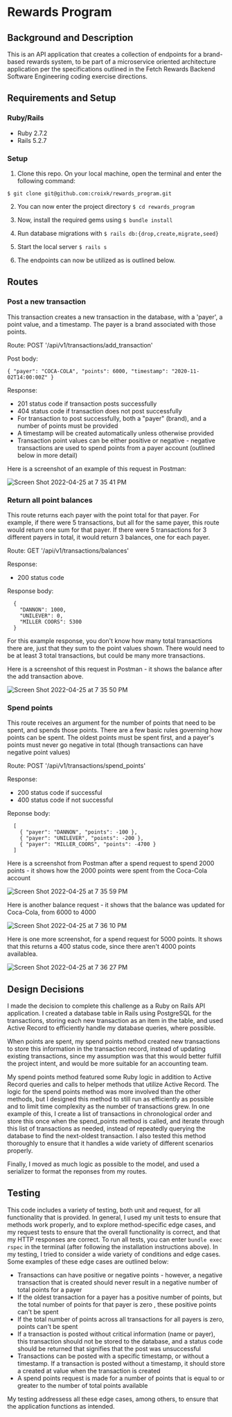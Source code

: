 # Rewards Program

## Background and Description

This is an API application that creates a collection of endpoints for a brand-based rewards system, to be part of a microservice oriented architecture application per the specifications outlined in the Fetch Rewards Backend Software Engineering coding exercise directions. 

## Requirements and Setup
### Ruby/Rails
- Ruby 2.7.2
- Rails 5.2.7
### Setup
1. Clone this repo. On your local machine, open the terminal and enter the following command:

```
$ git clone git@github.com:croixk/rewards_program.git
```

2. You can now enter the project directory ```$ cd rewards_program```

3. Now, install the required gems using ```$ bundle install```

4. Run database migrations with ```$ rails db:{drop,create,migrate,seed}```

5. Start the local server ```$ rails s```

6. The endpoints can now be utilized as is outlined below. 

## Routes

### Post a new transaction

This transaction creates a new transaction in the database, with a 'payer', a point value, and a timestamp. The payer is a brand associated with those points.

Route: POST '/api/v1/transactions/add_transaction'

Post body: 
```
{ "payer": "COCA-COLA", "points": 6000, "timestamp": "2020-11-02T14:00:00Z" }
```

Response:
- 201 status code if transaction posts successfully
- 404 status code if transaction does not post successfully
- For transaction to post successfully, both a "payer" (brand), and a number of points must be provided
- A timestamp will be created automatically unless otherwise provided 
- Transaction point values can be either positive or negative - negative transactions are used to spend points from a payer account (outlined below in more detail) 

Here is a screenshot of an example of this request in Postman:

![Screen Shot 2022-04-25 at 7 35 41 PM](https://user-images.githubusercontent.com/20864043/165201660-23dc104c-1f01-45d7-b27f-eae63895d4cb.png)


### Return all point balances

This route returns each payer with the point total for that payer. For example, if there were 5 transactions, but all for the same payer, this route would return one sum for that payer. If there were 5 transactions for 3 different payers in total, it would return 3 balances, one for each payer.

Route: GET '/api/v1/transactions/balances'

Response:
- 200 status code

Response body:
```
  {
    "DANNON": 1000,
    "UNILEVER": 0,
    "MILLER COORS": 5300
  }
```

For this example response, you don't know how many total transactions there are, just that they sum to the point values shown. There would need to be at least 3 total transactions, but could be many more transactions. 

Here is a screenshot of this request in Postman - it shows the balance after the add transaction above.

![Screen Shot 2022-04-25 at 7 35 50 PM](https://user-images.githubusercontent.com/20864043/165201918-21545d73-6a08-480d-b384-552a2957a9a3.png)


### Spend points

This route receives an argument for the number of points that need to be spent, and spends those points. There are a few basic rules governing how points can be spent. The oldest points must be spent first, and a payer's points must never go negative in total (though transactions can have negative point values)

Route: POST '/api/v1/transactions/spend_points'

Response:
- 200 status code if successful
- 400 status code if not successful

Reponse body: 
```
  [
    { "payer": "DANNON", "points": -100 },
    { "payer": "UNILEVER", "points": -200 },
    { "payer": "MILLER_COORS", "points": -4700 }
  ]
```

Here is a screenshot from Postman after a spend request to spend 2000 points - it shows how the 2000 points were spent from the Coca-Cola account 

![Screen Shot 2022-04-25 at 7 35 59 PM](https://user-images.githubusercontent.com/20864043/165202148-7569d1e1-23e7-47df-bc46-36cd09ee7518.png)



Here is another balance request - it shows that the balance was updated for Coca-Cola, from 6000 to 4000 

![Screen Shot 2022-04-25 at 7 36 10 PM](https://user-images.githubusercontent.com/20864043/165202185-f8d5a4ce-ea93-4ebc-b6cb-e69a0c7595cc.png)



Here is one more screenshot, for a spend request for 5000 points. It shows that this returns a 400 status code, since there aren't 4000 points availablea. 

![Screen Shot 2022-04-25 at 7 36 27 PM](https://user-images.githubusercontent.com/20864043/165202304-471ba699-c0cf-40d8-9d39-69fdbf5a22bf.png)



## Design Decisions 
I made the decision to complete this challenge as a Ruby on Rails API application. I created a database table in Rails using PostgreSQL for the transactions, storing each new transaction as an item in the table, and used Active Record to efficiently handle my database queries, where possible. 

When points are spent, my spend points method created new transactions to store this information in the transaction record, instead of updating existing transactions, since my assumption was that this would better fulfill the project intent, and would be more suitable for an accounting team. 

My spend points method featured some Ruby logic in addition to Active Record queries and calls to helper methods that utilize Active Record. The logic for the spend points method was more involved than the other methods, but I designed this method to still run as efficiently as possible and to limit time complexity as the number of transactions grew. In one example of this, I create a list of transactions in chronological order and store this once when the spend_points method is called, and iterate through this list of transactions as needed, instead of repeatedly querying the database to find the next-oldest transaction. I also tested this method thoroughly to ensure that it handles a wide variety of different scenarios properly. 

Finally, I moved as much logic as possible to the model, and used a serializer to format the reponses from my routes. 

## Testing 
This code includes a variety of testing, both unit and request, for all functionality that is provided. In general, I used my unit tests to ensure that methods work properly, and to explore method-specific edge cases, and my request tests to ensure that the overall functionality is correct, and that my HTTP responses are correct. To run all tests, you can enter ```bundle exec rspec``` in the terminal (after following the installation instructions above). In my testing, I tried to consider a wide variety of conditions and edge cases. Some examples of these edge cases are outlined below: 
- Transactions can have positive or negative points - however, a negative transaction that is created should never result in a negative number of total points for a payer
- If the oldest transaction for a payer has a positive number of points, but the total number of points for that payer is zero , these positive points can't be spent
- If the total number of points across all transactions for all payers is zero, points can't be spent
- If a transaction is posted without critical information (name or payer), this transaction should not be stored to the database, and a status code should be returned that signifies that the post was unsuccessful
- Transactions can be posted with a specific timestamp, or without a timestamp. If a transaction is posted without a timestamp, it should store a created at value when the transaction is created
- A spend points request is made for a number of points that is equal to or greater to the number of total points available

My testing addressess all these edge cases, among others, to ensure that the application functions as intended. 
